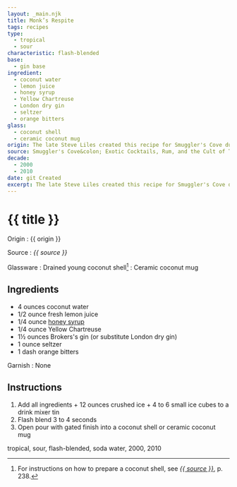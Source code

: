 ```yaml
---
layout: _main.njk
title: Monk’s Respite
tags: recipes
type:
  - tropical
  - sour
characteristic: flash-blended
base:
  - gin base
ingredient:
  - coconut water
  - lemon juice
  - honey syrup
  - Yellow Chartreuse
  - London dry gin
  - seltzer
  - orange bitters
glass:
  - coconut shell
  - ceramic coconut mug
origin: The late Steve Liles created this recipe for Smuggler's Cove during his long tenure behind their bar. Liles was named <cite>Imbibe Magazine</cite>&rsquo;s 2017 Bartender of the Year.
source: Smuggler's Cove&colon; Exotic Cocktails, Rum, and the Cult of Tiki
decade:
  - 2000
  - 2010
date: git Created
excerpt: The late Steve Liles created this recipe for Smuggler's Cove during his long tenure behind their bar. Liles was named Imbibe Magazine's 2017 Bartender of the Year.
---
```

<!-- markdownlint-disable MD025 -->
# {{ title }}
<!-- markdownlint-enable MD025 -->

Origin
  : {{ origin }}

Source
  : <cite><span data-pagefind-filter="Source">{{ source }}</span></cite>

Glassware
  : Drained young coconut shell[^1]
  : Ceramic coconut mug

[^1]: For instructions on how to prepare a coconut shell, see <cite><a href="https://www.smugglerscovesf.com/store/smugglers-cove-exotic-cocktails-rum-and-the-cult-of-tiki-signed" rel="external noopener" target="_blank"><span data-pagefind-filter="Source">{{ source }}</span></a></cite>, p. 238.

## Ingredients

* 4 ounces coconut water
* 1/2 ounce fresh lemon juice
* 1/4 ounce [honey syrup](/mixes/honey-syrup/)
* 1/4 ounce Yellow Chartreuse
* 1&frac12; ounces Brokers's gin (or substitute London dry gin)
* 1 ounce seltzer
* 1 dash orange bitters

Garnish
  : <span data-pagefind-filter="Garnish">None</span>

## Instructions

1. Add all ingredients + 12 ounces crushed ice + 4 to 6 small ice cubes to a drink mixer tin
2. Flash blend 3 to 4 seconds
3. Open  pour with gated finish into a coconut shell or ceramic coconut mug

<div
  data-pagefind-filter="
  "
>
</div>

<div
  class="sr-only"
  data-cat[0]="Drink"
  data-type[0]="Tropical"
  data-type[1]="Sour"
  data-char[0]="Flash-blended"
  data-base[0]="Rum/Cane spirits"
  data-base[1]="Gin"
  data-ingredient[0]="Coconut water"
  data-ingredient[1]="Lemon juice"
  data-ingredient[2]="Honey syrup"
  data-ingredient[3]="Chartreuse, Yellow"
  data-ingredient[4]="Gin, London dry"
  data-ingredient[5]="Broker’s gin"
  data-ingredient[6]="Seltzer"
  data-ingredient[7]="Soda water"
  data-ingredient[8]="Orange bitters"
  data-pantry[0]="Coconut water"
  data-juice[0]="Lemon juice"
  data-syrup[0]="Honey syrup"
  data-liquor[0]="Chartreuse, Yellow"
  data-liquor[1]="Gin, London dry"
  data-liquor[2]="Broker’s gin"
  data-soda[0]="Seltzer"
  data-soda[1]="Soda water"
  data-bitters[0]="Orange bitters"
  data-origin[0]="Steve Liles"
  data-origin[1]="Smuggler’s Cove"
  data-glass[0]="Coconut shell"
  data-glass[1]="Coconut mug"
  data-decade[0]="2000"
  data-decade[1]="2010"
  data-pagefind-filter="
    Category[data-cat[0]],
    Type[data-type[0]],
    Type[data-type[1]],
    Characteristic[data-char[0]],
    Base[data-base[0]],
    Base[data-base[1]],
    Ingredient[data-ingredient[0]],
    Ingredient[data-ingredient[1]],
    Ingredient[data-ingredient[2]],
    Ingredient[data-ingredient[3]],
    Ingredient[data-ingredient[4]],
    Ingredient[data-ingredient[5]],
    Ingredient[data-ingredient[6]],
    Ingredient[data-ingredient[7]],
    Ingredient[data-ingredient[8]],
    Pantry[data-pantry[0]],
    Juice[data-juice[0]],
    Syrup[data-syrup[0]],
    Liquor[data-liquor[0]],
    Liquor[data-liquor[1]],
    Liquor[data-liquor[2]],
    Soda & seltzer[data-soda[0]],
    Soda & seltzer[data-soda[1]],
    Bitters[data-bitters[0]],
    Origin[data-origin[0]],
    Origin[data-origin[1]],
    Glassware[data-glass[0]],
    Glassware[data-glass[1]],
    Decade[data-decade[0]],
    Decade[data-decade[1]]
  "
>
</div>

<div class="keywords" aria-hidden>tropical, sour, flash-blended, soda water, 2000, 2010</div>
